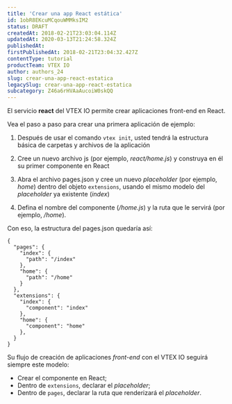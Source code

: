 ```yaml
---
title: 'Crear una app React estática'
id: 1obR8EKcuMCqouWMMksIM2
status: DRAFT
createdAt: 2018-02-21T23:03:04.114Z
updatedAt: 2020-03-13T21:24:58.324Z
publishedAt: 
firstPublishedAt: 2018-02-21T23:04:32.427Z
contentType: tutorial
productTeam: VTEX IO
author: authors_24
slug: crear-una-app-react-estatica
legacySlug: crear-una-app-react-estatica
subcategory: Z46a6rHVAaAucoiW0skQQ
---
```


El servicio __react__ del VTEX IO permite crear aplicaciones front-end en React.

Vea el paso a paso para crear una primera aplicación de ejemplo:

1. Después de usar el comando `vtex init`, usted tendrá la estructura básica de carpetas y archivos de la aplicación

2. Cree un nuevo archivo js (por ejemplo, _react/home.js_) y construya en él su primer componente en React

3. Abra el archivo pages.json y cree un nuevo _placeholder_ (por ejemplo, _home_) dentro del objeto `extensions`, usando el mismo modelo del _placeholder_ ya existente (_index_)

4. Defina el nombre del componente (_/home.js_) y la ruta que le servirá (por ejemplo, _/home_).

Con eso, la estructura del pages.json quedaría así:

```
{
  "pages": {
    "index": {
      "path": "/index"
    },
    "home": {
      "path": "/home"
    }
  },
  "extensions": {
    "index": {
      "component": "index"
    },
    "home": {
      "component": "home"
    },
  }
}
```
Su flujo de creación de aplicaciones _front-end_ con el VTEX IO seguirá siempre este modelo:

- Crear el componente en React;
- Dentro de `extensions`, declarar el _placeholder_;
- Dentro de `pages`, declarar la ruta que renderizará el _placeholder_.
